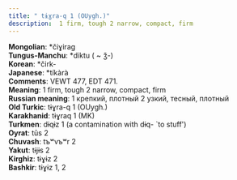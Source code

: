 ```yaml
---
title: " tɨɣra-q 1 (OUygh.)"
description:  1 firm, tough 2 narrow, compact, firm
---
```


<strong>Mongolian</strong>:  *čiɣirag<br>
<strong>Tungus-Manchu</strong>:  *diktu ( ~ ǯ-)<br>
<strong>Korean</strong>:  *čirk-<br>
<strong>Japanese</strong>:  *tíkàrà<br>
<strong>Comments</strong>:  VEWT 477, EDT 471.<br>
<strong>Meaning</strong>:  1 firm, tough 2 narrow, compact, firm<br>
<strong>Russian meaning</strong>:  1 крепкий, плотный 2 узкий, тесный, плотный<br>
<strong>Old Turkic</strong>:  tɨɣra-q 1 (OUygh.)<br>
<strong>Karakhanid</strong>:  tɨɣraq 1 (MK)<br>
<strong>Turkmen</strong>:  dɨqɨz 1 (a contamination with dɨq- `to stuff')<br>
<strong>Oyrat</strong>:  tūs 2<br>
<strong>Chuvash</strong>:  tъʷvъʷr 2<br>
<strong>Yakut</strong>:  tɨjɨs 2<br>
<strong>Kirghiz</strong>:  tɨɣɨz 2<br>
<strong>Bashkir</strong>:  tɨɣɨz 1, 2<br>


